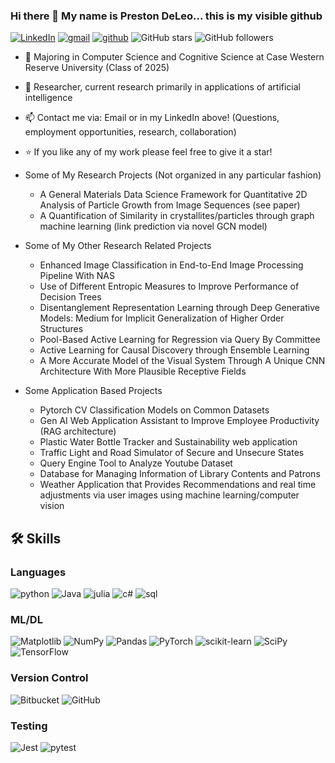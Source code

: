 ### Hi there 👋 My name is Preston DeLeo... this is my visible github
[![LinkedIn](https://img.shields.io/badge/linkedin-%230077B5.svg?style=for-the-badge&logo=linkedin&logoColor=white)](https://www.linkedin.com/in/preston-deleo)
[![gmail](https://img.shields.io/badge/Gmail-D14836?style=for-the-badge&logo=Gmail&logoColor=white)](mailto:prestondeleo@gmail.com)
[![github](https://img.shields.io/badge/GitHub-000000?style=for-the-badge&logo=GitHub&logoColor=white)](https://github.com/prestondeleo)
![GitHub stars](https://img.shields.io/github/stars/prestondeleo?style=social) 
![GitHub followers](https://img.shields.io/github/followers/prestondeleo?style=social)
<!--
** <p align="left"> <img src=https://komarev.com/ghpvc/?username=prestondeleo alt=prestondeleo/> </p>
-->

- 🏫 Majoring in Computer Science and Cognitive Science at Case Western Reserve University (Class of 2025)
- 🔬 Researcher, current research primarily in applications of artificial intelligence
- 📫 Contact me via: Email or in my LinkedIn above! (Questions, employment opportunities, research, collaboration)
- ⭐  If you like any of my work please feel free to give it a star!

- Some of My Research Projects (Not organized in any particular fashion)
    - A General Materials Data Science Framework for Quantitative 2D Analysis of Particle Growth from Image Sequences (see paper)
    - A Quantification of Similarity in crystallites/particles through graph machine learning (link prediction via novel GCN model)
- Some of My Other Research Related Projects
    - Enhanced Image Classification in End-to-End Image Processing Pipeline With NAS
    - Use of Different Entropic Measures to Improve Performance of Decision Trees
    - Disentanglement Representation Learning through Deep Generative Models: Medium for Implicit Generalization of Higher Order Structures
    - Pool-Based Active Learning for Regression via Query By Committee
    - Active Learning for Causal Discovery through Ensemble Learning
    - A More Accurate Model of the Visual System Through A Unique CNN Architecture With More Plausible Receptive Fields
- Some Application Based Projects
  - Pytorch CV Classification Models on Common Datasets
  - Gen AI Web Application Assistant to Improve Employee Productivity (RAG architecture)
  - Plastic Water Bottle Tracker and Sustainability web application
  - Traffic Light and Road Simulator of Secure and Unsecure States
  - Query Engine Tool to Analyze Youtube Dataset
  - Database for Managing Information of Library Contents and Patrons
  - Weather Application that Provides Recommendations and real time adjustments via user images using machine learning/computer vision 

## 🛠️ Skills

### Languages

![python](https://img.shields.io/badge/Python-3776AB?style=for-the-badge&logo=python&logoColor=white)
![Java](https://img.shields.io/badge/java-%23ED8B00.svg?style=for-the-badge&logo=openjdk&logoColor=white)
![julia](https://img.shields.io/badge/Julia-9558B2?style=for-the-badge&logo=julia&logoColor=white)
![c#](https://img.shields.io/badge/C%23-239120?style=for-the-badge&logo=c-sharp&logoColor=white)
![sql](https://img.shields.io/badge/SQL-CC2927?style=for-the-badge&logo=sql&logoColor=white)

### ML/DL

![Matplotlib](https://img.shields.io/badge/Matplotlib-%23ffffff.svg?style=for-the-badge&logo=Matplotlib&logoColor=black)
![NumPy](https://img.shields.io/badge/numpy-%23013243.svg?style=for-the-badge&logo=numpy&logoColor=white)
![Pandas](https://img.shields.io/badge/pandas-%23150458.svg?style=for-the-badge&logo=pandas&logoColor=white)
![PyTorch](https://img.shields.io/badge/PyTorch-%23EE4C2C.svg?style=for-the-badge&logo=PyTorch&logoColor=white)
![scikit-learn](https://img.shields.io/badge/scikit--learn-%23F7931E.svg?style=for-the-badge&logo=scikit-learn&logoColor=white)
![SciPy](https://img.shields.io/badge/SciPy-%230C55A5.svg?style=for-the-badge&logo=scipy&logoColor=%white)
![TensorFlow](https://img.shields.io/badge/TensorFlow-%23FF6F00.svg?style=for-the-badge&logo=TensorFlow&logoColor=white)

### Version Control

![Bitbucket](https://img.shields.io/badge/bitbucket-%230047B3.svg?style=for-the-badge&logo=bitbucket&logoColor=white)
![GitHub](https://img.shields.io/badge/github-%23121011.svg?style=for-the-badge&logo=github&logoColor=white)

### Testing

![Jest](https://img.shields.io/badge/-jest-%23C21325?style=for-the-badge&logo=jest&logoColor=white)
![pytest](https://img.shields.io/badge/Pytest-3776AB?style=for-the-badge&logo=python&logoColor=white)

<!--
**prestondeleo/prestondeleo** is a ✨ _special_ ✨ repository because its `README.md` (this file) appears on your GitHub profile.

Here are some ideas to get you started:

- 🔭 I’m currently working on ...
- 🌱 I’m currently learning ...
- 👯 I’m looking to collaborate on ...
- 🤔 I’m looking for help with ...
- 💬 Ask me about ...
- 📫 How to reach me: ...
- 😄 Pronouns: ...
- ⚡ Fun fact: ...
-->
